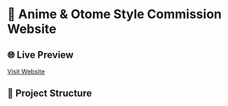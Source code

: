 # 🎨 Anime & Otome Style Commission Website


## 🌐 Live Preview
[Visit Website](https://hadziq09.github.io/Commissions/)  


## 📁 Project Structure

